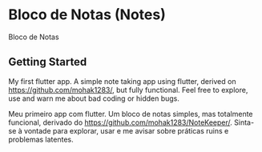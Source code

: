 # Bloco de Notas  (Notes)

Bloco de Notas

## Getting Started

My first flutter app. A simple note taking app using flutter, derived on https://github.com/mohak1283/, but fully functional. Feel free to explore, use and warn me about bad coding or hidden bugs.

Meu primeiro app com flutter. Um bloco de notas simples, mas totalmente funcional, derivado do https://github.com/mohak1283/NoteKeeper/. Sinta-se à vontade para explorar, usar e me avisar sobre práticas ruins e problemas latentes.
